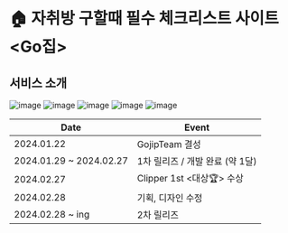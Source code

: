# 🏠 자취방 구할때 필수 체크리스트 사이트 <Go집>

## 서비스 소개

![image](https://github.com/GoJip/.github/assets/96363792/d8e3a724-d3dc-4339-98c5-761a18162cc0)
![image](https://github.com/GoJip/.github/assets/96363792/eab31e05-dce4-40cc-a2f4-cf6aa38a7207)
![image](https://github.com/GoJip/.github/assets/96363792/1a487e7c-c350-4ec1-a37d-3731260c5066)
![image](https://github.com/GoJip/.github/assets/96363792/14a5f8dc-1cad-4f96-be39-e307d3ceb70a)
![image](https://github.com/GoJip/.github/assets/96363792/a1cbcbaa-f465-4b91-87d9-f60564d774ce)


<div align="center">
  
| Date | Event |
| --- | --- |
| 2024.01.22 | GojipTeam 결성 |
| 2024.01.29 ~ 2024.02.27 | 1차 릴리즈 / 개발 완료 (약 1달) |
| 2024.02.27 | Clipper 1st <대상🏆> 수상 |
| 2024.02.28 | 기획, 디자인 수정 |
| 2024.02.28 ~ ing | 2차 릴리즈 |

</div>
